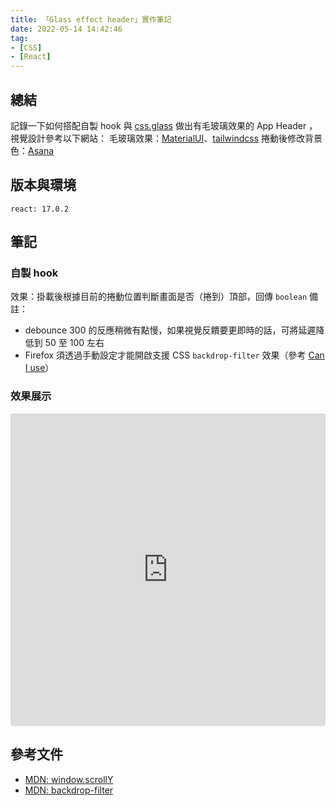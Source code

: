 ```yaml
---
title: 「Glass effect header」實作筆記
date: 2022-05-14 14:42:46
tag:
- [CSS]
- [React]
---
```


## 總結

記錄一下如何搭配自製 hook 與 [css.glass](https://css.glass/) 做出有毛玻璃效果的 App Header ，視覺設計參考以下網站：
毛玻璃效果：[MaterialUI](https://mui.com/)、[tailwindcss](https://tailwindcss.com/docs/installation)
捲動後修改背景色：[Asana](https://asana.com/?noredirect)

## 版本與環境

```
react: 17.0.2
```

## 筆記

### 自製 hook

<script src="https://gist.github.com/tzynwang/7409c396191607b250274efa9b04fbdd.js"></script>

效果：掛載後根據目前的捲動位置判斷畫面是否（捲到）頂部，回傳 `boolean`
備註：

- debounce 300 的反應稍微有點慢，如果視覺反饋要更即時的話，可將延遲降低到 50 至 100 左右
- Firefox 須透過手動設定才能開啟支援 CSS `backdrop-filter` 效果（參考 [Can I use](https://caniuse.com/?search=backdrop-filter)）

### 效果展示

<iframe src="https://codesandbox.io/embed/blue-night-cid40q?fontsize=14&hidenavigation=1&theme=dark"
     style="width:100%; height:500px; border:0; border-radius: 4px; overflow:hidden;"
     title="blue-night-cid40q"
     allow="accelerometer; ambient-light-sensor; camera; encrypted-media; geolocation; gyroscope; hid; microphone; midi; payment; usb; vr; xr-spatial-tracking"
     sandbox="allow-forms allow-modals allow-popups allow-presentation allow-same-origin allow-scripts"
   ></iframe>

## 參考文件

- [MDN: window.scrollY](https://developer.mozilla.org/en-US/docs/Web/API/Window/scrollY)
- [MDN: backdrop-filter](https://developer.mozilla.org/en-US/docs/Web/CSS/backdrop-filter)

